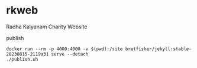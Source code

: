 # rkweb
Radha Kalyanam Charity Website

publish

```
docker run --rm -p 4000:4000 -v $(pwd):/site bretfisher/jekyll:stable-20230815-2119a31 serve --detach
./publish.sh
```